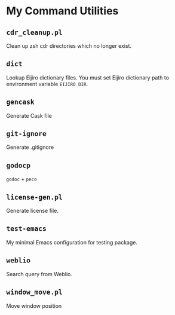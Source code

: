 # My Command Utilities

## `cdr_cleanup.pl`

Clean up zsh cdr directories which no longer exist.

## `dict`

Lookup Eijiro dictionary files. You must set Eijiro dictionary path to
environment variable `EIJIRO_DIR`.

## `gencask`

Generate Cask file

## `git-ignore`

Generate .gitignore

## `godocp`

`godoc` + `peco`

## `license-gen.pl`

Generate license file.

## `test-emacs`

My minimal Emacs configuration for testing package.

## `weblio`

Search query from Weblio.

## `window_move.pl`

Move window position
